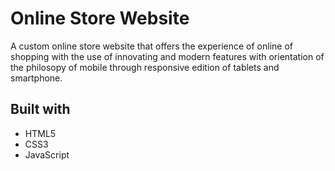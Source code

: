# Online Store Website

A custom online store website that offers the experience of online of shopping with the use of innovating and modern features with orientation of the philosopy of mobile through responsive edition of tablets and smartphone.

## Built with

* HTML5
* CSS3
* JavaScript
